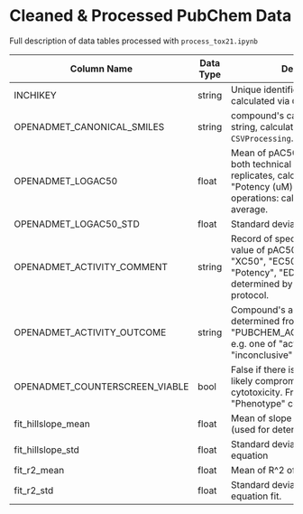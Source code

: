 # Cleaned & Processed PubChem Data

Full description of data tables processed with `process_tox21.ipynb`

| Column Name              | Data Type | Description                             | Example           |
|--------------------------|-----------|-----------------------------------------|-------------------|
| INCHIKEY                 | string    | Unique identifier for compound, calculated via `CSVProcessing`.             | ADAKRBAJFHTIEW-UHFFFAOYSA-N|
| OPENADMET_CANONICAL_SMILES     | string     | compound's canonical SMILES string, calculated via `CSVProcessing`.     | O=C=NC1=CC=C(Cl)C=C1 |
| OPENADMET_LOGAC50| float     | Mean of pAC50 value of activity of both technical & biological replicates, calculated from "Potency (uM)". Order of operations: calculate pAC50, then average. | 5.297074 |
| OPENADMET_LOGAC50_STD| float     | Standard deviation of pAC50 value. | 1.187785	 |
| OPENADMET_ACTIVITY_COMMENT| string     | Record of specific type of activity value of pAC50, e.g. one of "IC50", "XC50", "EC50", "Ki", "Kd", "Potency", "ED50". Must be user determined by examining assay protocol. | EC50  |
| OPENADMET_ACTIVITY_OUTCOME| string     | Compound's activity outcome as determined from "PUBCHEM_ACTIVITY_OUTCOME", e.g. one of "active", "inactive", "inconclusive" | active              |
| OPENADMET_COUNTERSCREEN_VIABLE| bool     | False if there is something that likely compromises activity, e.g. cytotoxicity. From counter screen "Phenotype" column. | False  |
| fit_hillslope_mean| float     | Mean of slope of Hill equation (used for determining AC50) | 2.284967  |
| fit_hillslope_std| float     | Standard deviation of slope of Hill equation | 2.312771   |
| fit_r2_mean| float     | Mean of R^2 of Hill equation fit. | 0.905633  |
| fit_r2_std| float     | Standard deviation of R^2 of Hill equation fit. | 0.044800   |